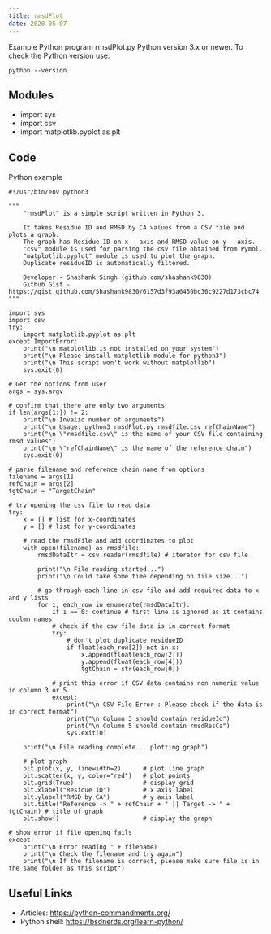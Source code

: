 ```yaml
---
title: rmsdPlot
date: 2020-05-07
---
```

Example Python program rmsdPlot.py
Python version 3.x or newer.
To check the Python version use:

    python --version

## Modules

* import sys
* import csv
* import matplotlib.pyplot as plt

## Code

Python example

    #!/usr/bin/env python3
    
    """
        "rmsdPlot" is a simple script written in Python 3.
    
        It takes Residue ID and RMSD by CA values from a CSV file and plots a graph.
        The graph has Residue ID on x - axis and RMSD value on y - axis.
        "csv" module is used for parsing the csv file obtained from Pymol.
        "matplotlib.pyplot" module is used to plot the graph.
        Duplicate residueID is automatically filtered.
    
        Developer - Shashank Singh (github.com/shashank9830)
        Github Gist - https://gist.github.com/Shashank9830/6157d3f93a6450bc36c9227d173cbc74
    """
    
    import sys
    import csv
    try:
        import matplotlib.pyplot as plt
    except ImportError:
        print("\n matplotlib is not installed on your system")
        print("\n Please install matplotlib module for python3")
        print("\n This script won't work without matplotlib")
        sys.exit(0)
    
    # Get the options from user
    args = sys.argv
    
    # confirm that there are only two arguments
    if len(args[1:]) != 2:
        print("\n Invalid number of arguments")
        print("\n Usage: python3 rmsdPlot.py rmsdfile.csv refChainName")
        print("\n \"rmsdfile.csv\" is the name of your CSV file containing rmsd values")
        print("\n \"refChainName\" is the name of the reference chain")
        sys.exit(0)
    
    # parse filename and reference chain name from options
    filename = args[1]
    refChain = args[2]
    tgtChain = "TargetChain"
    
    # try opening the csv file to read data
    try:
        x = [] # list for x-coordinates
        y = [] # list for y-coordinates
    
        # read the rmsdFile and add coordinates to plot
        with open(filename) as rmsdfile:
            rmsdDataItr = csv.reader(rmsdfile) # iterator for csv file
    
            print("\n File reading started...")
            print("\n Could take some time depending on file size...")
    
            # go through each line in csv file and add required data to x and y lists
            for i, each_row in enumerate(rmsdDataItr):
                if i == 0: continue # first line is ignored as it contains coulmn names
                # check if the csv file data is in correct format
                try:
                    # don't plot duplicate residueID
                    if float(each_row[2]) not in x:
                        x.append(float(each_row[2]))
                        y.append(float(each_row[4]))
                        tgtChain = str(each_row[0])
    
                # print this error if CSV data contains non numeric value in column 3 or 5
                except:
                    print("\n CSV File Error : Please check if the data is in correct format")
                    print("\n Column 3 should contain residueId")
                    print("\n Column 5 should contain rmsdResCa")
                    sys.exit(0)
    
        print("\n File reading complete... plotting graph")
    
        # plot graph
        plt.plot(x, y, linewidth=2)      # plot line graph
        plt.scatter(x, y, color="red")   # plot points
        plt.grid(True)                   # display grid
        plt.xlabel("Residue ID")         # x axis label
        plt.ylabel("RMSD by CA")         # y axis label
        plt.title("Reference -> " + refChain + " || Target -> " + tgtChain) # title of graph
        plt.show()                       # display the graph
    
    # show error if file opening fails
    except:
        print("\n Error reading " + filename)
        print("\n Check the filename and try again")
        print("\n If the filename is correct, please make sure file is in the same folder as this script")
    

## Useful Links

- Articles: https://python-commandments.org/
- Python shell: https://bsdnerds.org/learn-python/
